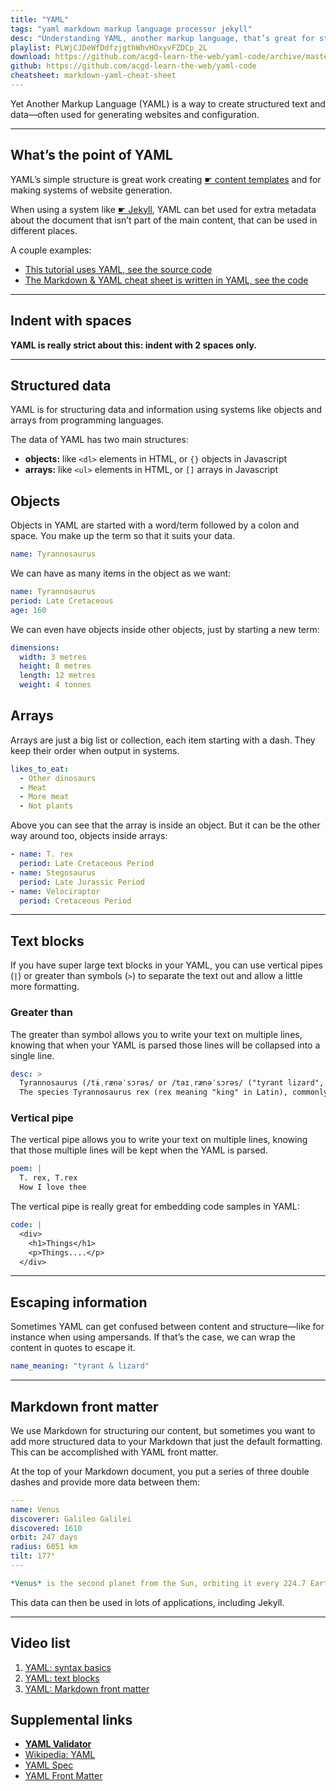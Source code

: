 ```yaml
---
title: "YAML"
tags: "yaml markdown markup language processor jekyll"
desc: "Understanding YAML, another markup language, that’s great for structured content."
playlist: PLWjCJDeWfDdfzjgthWhvHOxyvFZDCp_2L
download: https://github.com/acgd-learn-the-web/yaml-code/archive/master.zip
github: https://github.com/acgd-learn-the-web/yaml-code
cheatsheet: markdown-yaml-cheat-sheet
---
```


Yet Another Markup Language (YAML) is a way to create structured text and data—often used for generating websites and configuration.

---

## What’s the point of YAML

YAML’s simple structure is great work creating [☛ content templates](/topics/writing-for-the-web/#content-templates) and for making systems of website generation.

When using a system like [☛ Jekyll](/topics/jekyll/), YAML can bet used for extra metadata about the document that isn’t part of the main content, that can be used in different places.

A couple examples:

- [This tutorial uses YAML, see the source code](https://github.com/acgd-learn-the-web/topics/blob/master/yaml/index.md)
- [The Markdown & YAML cheat sheet is written in YAML, see the code](https://github.com/acgd-learn-the-web/topics/blob/master/markdown-yaml-cheat-sheet/index.md)

---

## Indent with spaces

**YAML is really strict about this: indent with 2 spaces only.**

---

## Structured data

YAML is for structuring data and information using systems like objects and arrays from programming languages.

The data of YAML has two main structures:

- **objects:** like `<dl>` elements in HTML, or `{}` objects in Javascript
- **arrays:** like `<ul>` elements in HTML, or `[]` arrays in Javascript

## Objects

Objects in YAML are started with a word/term followed by a colon and space. You make up the term so that it suits your data.

```yaml
name: Tyrannosaurus
```

We can have as many items in the object as we want:

```yaml
name: Tyrannosaurus
period: Late Cretaceous
age: 160
```

We can even have objects inside other objects, just by starting a new term:

```yaml
dimensions:
  width: 3 metres
  height: 8 metres
  length: 12 metres
  weight: 4 tonnes
```

## Arrays

Arrays are just a big list or collection, each item starting with a dash. They keep their order when output in systems.

```yaml
likes_to_eat:
  - Other dinosaurs
  - Meat
  - More meat
  - Not plants
```

Above you can see that the array is inside an object. But it can be the other way around too, objects inside arrays:

```yaml
- name: T. rex
  period: Late Cretaceous Period
- name: Stegosaurus
  period: Late Jurassic Period
- name: Velociraptor
  period: Cretaceous Period
```

---

## Text blocks

If you have super large text blocks in your YAML, you can use vertical pipes (`|`) or greater than symbols (`>`) to separate the text out and allow a little more formatting.

### Greater than

The greater than symbol allows you to write your text on multiple lines, knowing that when your YAML is parsed those lines will be collapsed into a single line.

```yaml
desc: >
  Tyrannosaurus (/tɨˌrænəˈsɔrəs/ or /taɪˌrænəˈsɔrəs/ ("tyrant lizard", from the Ancient Greek tyrannos (τύραννος), "tyrant", and sauros (σαῦρος), "lizard"[1])) is a genus of coelurosaurian theropod dinosaur.
  The species Tyrannosaurus rex (rex meaning "king" in Latin), commonly abbreviated to T. rex, is one of the most well-represented of the large theropods.
```

### Vertical pipe

The vertical pipe allows you to write your text on multiple lines, knowing that those multiple lines will be kept when the YAML is parsed.

```yaml
poem: |
  T. rex, T.rex
  How I love thee
```

The vertical pipe is really great for embedding code samples in YAML:

```yaml
code: |
  <div>
    <h1>Things</h1>
    <p>Things....</p>
  </div>
```

---

## Escaping information

Sometimes YAML can get confused between content and structure—like for instance when using ampersands. If that’s the case, we can wrap the content in quotes to escape it.

```yaml
name_meaning: "tyrant & lizard"
```

---

## Markdown front matter

We use Markdown for structuring our content, but sometimes you want to add more structured data to your Markdown that just the default formatting. This can be accomplished with YAML front matter.

At the top of your Markdown document, you put a series of three double dashes and provide more data between them:

```yaml
---
name: Venus
discoverer: Galileo Galilei
discovered: 1610
orbit: 247 days
radius: 6051 km
tilt: 177°
---

*Venus* is the second planet from the Sun, orbiting it every 224.7 Earth days.
```

This data can then be used in lots of applications, including Jekyll.

---

## Video list

1. [YAML: syntax basics](https://www.youtube.com/watch?v=W3tQPk8DNbk&list=PLWjCJDeWfDdfzjgthWhvHOxyvFZDCp_2L&index=1)
2. [YAML: text blocks](https://www.youtube.com/watch?v=m-rRIsuekBw&list=PLWjCJDeWfDdfzjgthWhvHOxyvFZDCp_2L&index=2)
3. [YAML: Markdown front matter](https://www.youtube.com/watch?v=GOcgJgrxeJ4&list=PLWjCJDeWfDdfzjgthWhvHOxyvFZDCp_2L&index=3)

## Supplemental links

- **[YAML Validator](http://yamllint.com/)**
- [Wikipedia: YAML](http://en.wikipedia.org/wiki/YAML)
- [YAML Spec](http://yaml.org/)
- [YAML Front Matter](http://jekyllrb.com/docs/frontmatter/)

